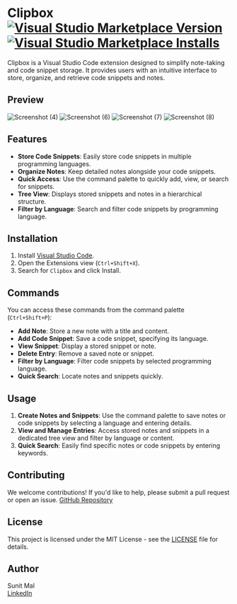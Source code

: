 # Clipbox [![Visual Studio Marketplace Version](https://img.shields.io/visual-studio-marketplace/v/SUNITMAL.clipbox?style=plastic&color=light%20green)](https://marketplace.visualstudio.com/items?itemName=SUNITMAL.clipbox) [![Visual Studio Marketplace Installs](https://img.shields.io/visual-studio-marketplace/i/SUNITMAL.clipbox?style=plastic&color=blue)](https://marketplace.visualstudio.com/items?itemName=SUNITMAL.clipbox)

Clipbox is a Visual Studio Code extension designed to simplify note-taking and code snippet storage. It provides users with an intuitive interface to store, organize, and retrieve code snippets and notes.

## Preview

![Screenshot (4)](https://github.com/user-attachments/assets/ab59b9a5-4b72-46ef-9b28-1ecd6e869eb6)
![Screenshot (6)](https://github.com/user-attachments/assets/5cd319a1-d8d9-41bd-85ed-515d22ac6d8b)
![Screenshot (7)](https://github.com/user-attachments/assets/69811521-bce5-4fb6-bd84-c44403416771)
![Screenshot (8)](https://github.com/user-attachments/assets/df30f0c3-2175-4037-92ed-781975825b14)

## Features

- **Store Code Snippets**: Easily store code snippets in multiple programming languages.
- **Organize Notes**: Keep detailed notes alongside your code snippets.
- **Quick Access**: Use the command palette to quickly add, view, or search for snippets.
- **Tree View**: Displays stored snippets and notes in a hierarchical structure.
- **Filter by Language**: Search and filter code snippets by programming language.

## Installation

1. Install [Visual Studio Code](https://code.visualstudio.com/).
2. Open the Extensions view (`Ctrl+Shift+X`).
3. Search for `Clipbox` and click Install.

## Commands

You can access these commands from the command palette (`Ctrl+Shift+P`):

- **Add Note**: Store a new note with a title and content.
- **Add Code Snippet**: Save a code snippet, specifying its language.
- **View Snippet**: Display a stored snippet or note.
- **Delete Entry**: Remove a saved note or snippet.
- **Filter by Language**: Filter code snippets by selected programming language.
- **Quick Search**: Locate notes and snippets quickly.

## Usage

1. **Create Notes and Snippets**: Use the command palette to save notes or code snippets by selecting a language and entering details.
2. **View and Manage Entries**: Access stored notes and snippets in a dedicated tree view and filter by language or content.
3. **Quick Search**: Easily find specific notes or code snippets by entering keywords.

## Contributing

We welcome contributions! If you'd like to help, please submit a pull request or open an issue.
[GitHub Repository](https://github.com/sunit-mal/clipbox.git)

## License

This project is licensed under the MIT License - see the [LICENSE](https://github.com/sunit-mal/clipbox/blob/main/LICENSE) file for details.

## Author

Sunit Mal  
[LinkedIn](https://www.linkedin.com/in/sunit-mal/)